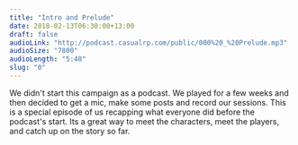 ```yaml
---
title: "Intro and Prelude"
date: 2018-02-13T06:30:00+13:00
draft: false
audioLink: "http://podcast.casualrp.com/public/000%20_%20Prelude.mp3"
audioSize: "7800"
audioLength: "5:48"
slug: "0"
---
```


We didn't start this campaign as a podcast. We played for a few weeks and then decided to get a mic, make some posts and record our sessions. This is a special episode of us recapping what everyone did before the podcast's start. Its a great way to meet the characters, meet the players, and catch up on the story so far.
